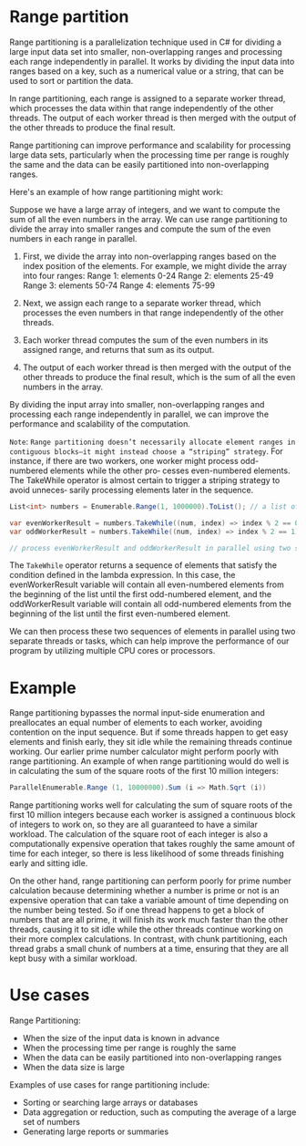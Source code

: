 # Range partition
Range partitioning is a parallelization technique used in C# for dividing a large input data set into smaller, non-overlapping ranges and processing each range independently in parallel. It works by dividing the input data into ranges based on a key, such as a numerical value or a string, that can be used to sort or partition the data.

In range partitioning, each range is assigned to a separate worker thread, which processes the data within that range independently of the other threads. The output of each worker thread is then merged with the output of the other threads to produce the final result.

Range partitioning can improve performance and scalability for processing large data sets, particularly when the processing time per range is roughly the same and the data can be easily partitioned into non-overlapping ranges.

Here's an example of how range partitioning might work:

Suppose we have a large array of integers, and we want to compute the sum of all the even numbers in the array. We can use range partitioning to divide the array into smaller ranges and compute the sum of the even numbers in each range in parallel.

1. First, we divide the array into non-overlapping ranges based on the index position of the elements. For example, we might divide the array into four ranges:
Range 1: elements 0-24
Range 2: elements 25-49
Range 3: elements 50-74
Range 4: elements 75-99

2. Next, we assign each range to a separate worker thread, which processes the even numbers in that range independently of the other threads.

3. Each worker thread computes the sum of the even numbers in its assigned range, and returns that sum as its output.

4. The output of each worker thread is then merged with the output of the other threads to produce the final result, which is the sum of all the even numbers in the array.

By dividing the input array into smaller, non-overlapping ranges and processing each range independently in parallel, we can improve the performance and scalability of the computation.

`Note`: `Range partitioning doesn’t necessarily allocate element ranges in contiguous blocks—it might instead choose a “striping” strategy`. For instance, if there are two workers, one worker might process odd-numbered elements while the other pro‐ cesses even-numbered elements. The TakeWhile operator is almost certain to trigger a striping strategy to avoid unneces‐ sarily processing elements later in the sequence.
```c#
List<int> numbers = Enumerable.Range(1, 1000000).ToList(); // a list of integers from 1 to 1,000,000

var evenWorkerResult = numbers.TakeWhile((num, index) => index % 2 == 0); // get even-numbered elements
var oddWorkerResult = numbers.TakeWhile((num, index) => index % 2 == 1); // get odd-numbered elements

// process evenWorkerResult and oddWorkerResult in parallel using two separate threads or tasks

```
The `TakeWhile` operator returns a sequence of elements that satisfy the condition defined in the lambda expression. In this case, the evenWorkerResult variable will contain all even-numbered elements from the beginning of the list until the first odd-numbered element, and the oddWorkerResult variable will contain all odd-numbered elements from the beginning of the list until the first even-numbered element.

We can then process these two sequences of elements in parallel using two separate threads or tasks, which can help improve the performance of our program by utilizing multiple CPU cores or processors.

# Example
Range partitioning bypasses the normal input-side enumeration and preallocates an equal number of elements to each worker, avoiding contention on the input sequence. But if some threads happen to get easy elements and finish early, they sit idle while the remaining threads continue working. Our earlier prime number calculator might perform poorly with range partitioning. An example of when range partitioning would do well is in calculating the sum of the square roots of the first 10 million integers:
```c#
ParallelEnumerable.Range (1, 10000000).Sum (i => Math.Sqrt (i))
```
Range partitioning works well for calculating the sum of square roots of the first 10 million integers because each worker is assigned a continuous block of integers to work on, so they are all guaranteed to have a similar workload. The calculation of the square root of each integer is also a computationally expensive operation that takes roughly the same amount of time for each integer, so there is less likelihood of some threads finishing early and sitting idle.

On the other hand, range partitioning can perform poorly for prime number calculation because determining whether a number is prime or not is an expensive operation that can take a variable amount of time depending on the number being tested. So if one thread happens to get a block of numbers that are all prime, it will finish its work much faster than the other threads, causing it to sit idle while the other threads continue working on their more complex calculations. In contrast, with chunk partitioning, each thread grabs a small chunk of numbers at a time, ensuring that they are all kept busy with a similar workload.

# Use cases
Range Partitioning:
- When the size of the input data is known in advance
- When the processing time per range is roughly the same
- When the data can be easily partitioned into non-overlapping ranges
- When the data size is large

Examples of use cases for range partitioning include:
  - Sorting or searching large arrays or databases
  - Data aggregation or reduction, such as computing the average of a large set of numbers
  - Generating large reports or summaries
